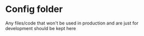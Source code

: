 # Config folder

Any files/code that won't be used in production and are just for development should be kept here
